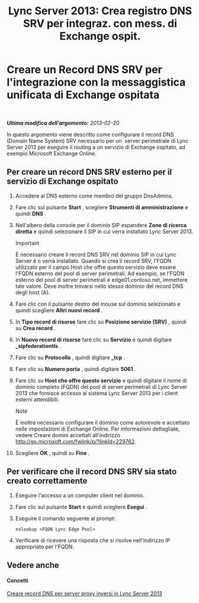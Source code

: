 ﻿---
title: "Lync Server 2013: Crea registro DNS SRV per integraz. con mess. di Exchange ospit."
TOCTitle: Creare un Record DNS SRV per l'integrazione con la messaggistica unificata di Exchange ospitata
ms:assetid: 8ea590ae-58ea-4ca5-9853-e0708b3ea760
ms:mtpsurl: https://technet.microsoft.com/it-it/library/Hh500728(v=OCS.15)
ms:contentKeyID: 49301288
ms.date: 08/24/2015
mtps_version: v=OCS.15
ms.translationtype: HT
---

# Creare un Record DNS SRV per l'integrazione con la messaggistica unificata di Exchange ospitata

 

_**Ultima modifica dell'argomento:** 2013-02-20_

In questo argomento viene descritto come configurare il record DNS (Domain Name System) SRV necessario per un  server perimetrale di Lync Server 2013 per eseguire il routing a un servizio di Exchange ospitato, ad esempio Microsoft Exchange Online.

## Per creare un record DNS SRV esterno per il servizio di Exchange ospitato

1.  Accedere al DNS esterno come membro del gruppo DnsAdmins.

2.  Fare clic sul pulsante **Start** , scegliere **Strumenti di amministrazione** e quindi **DNS** .

3.  Nell'albero della console per il dominio SIP espandere **Zone di ricerca diretta** e quindi selezionare il SIP in cui verrà installato Lync Server 2013.
    
    > [!IMPORTANT]  
    > È necessario creare il record DNS SRV nel dominio SIP in cui Lync Server è o verrà installato. Quando si crea il record SRV, l'FQDN utilizzato per il campo Host che offre questo servizio deve essere l'FQDN esterno del pool di server perimetrali. Ad esempio, se l'FQDN esterno del pool di server perimetrali è edge01.contoso.net, immettere tale valore. Deve inoltre trovarsi nello stesso dominio del record DNS degli host (A).

4.  Fare clic con il pulsante destro del mouse sul dominio selezionato e quindi scegliere **Altri nuovi record** .

5.  In **Tipo record di risorse** fare clic su **Posizione servizio (SRV)** , quindi su **Crea record** .

6.  In **Nuovo record di risorse** fare clic su **Servizio** e quindi digitare **\_sipfederationtls** .

7.  Fare clic su **Protocollo** , quindi digitare **\_tcp** .

8.  Fare clic su **Numero porta** , quindi digitare **5061** .

9.  Fare clic su **Host che offre questo servizio** e quindi digitare il nome di dominio completo (FQDN) del pool di server perimetrali di Lync Server 2013 che fornisce accesso al sistema Lync Server 2013 per i client esterni attendibili.
    

    > [!NOTE]
    > È inoltre necessario configurare il dominio come autorevole e accettato nelle impostazioni di Exchange Online. Per informazioni dettagliate, vedere Creare domini accettati all'indirizzo <A href="http://go.microsoft.com/fwlink/p/?linkid=229762">http://go.microsoft.com/fwlink/p/?linkId=229762</A>.



10. Scegliere **OK** , quindi su **Fine** .

## Per verificare che il record DNS SRV sia stato creato correttamente

1.  Eseguire l'accesso a un computer client nel dominio.

2.  Fare clic sul pulsante **Start** e quindi scegliere **Esegui** .

3.  Eseguire il comando seguente al prompt:
    
        nslookup <FQDN Lync Edge Pool>

4.  Verificare di ricevere una risposta che si risolve nell'indirizzo IP appropriato per l'FQDN.

## Vedere anche

#### Concetti

[Creare record DNS per server proxy inversi in Lync Server 2013](lync-server-2013-create-dns-records-for-reverse-proxy-servers.md)

